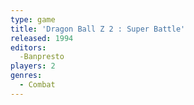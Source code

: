 ```yaml
---
type: game
title: 'Dragon Ball Z 2 : Super Battle'
released: 1994
editors: 
  -Banpresto
players: 2
genres:
  - Combat
---
```


